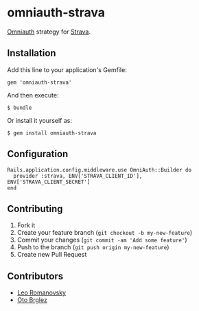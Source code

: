 # omniauth-strava

[Omniauth][omniauth] strategy for [Strava][strava].

## Installation

Add this line to your application's Gemfile:

    gem 'omniauth-strava'

And then execute:

    $ bundle

Or install it yourself as:

    $ gem install omniauth-strava

## Configuration

    Rails.application.config.middleware.use OmniAuth::Builder do
      provider :strava, ENV['STRAVA_CLIENT_ID'], ENV['STRAVA_CLIENT_SECRET']
    end

## Contributing

1. Fork it
2. Create your feature branch (`git checkout -b my-new-feature`)
3. Commit your changes (`git commit -am 'Add some feature'`)
4. Push to the branch (`git push origin my-new-feature`)
5. Create new Pull Request

## Contributors

- [Leo Romanovsky](https://github.com/leoromanovsky)
- [Oto Brglez](https://github.com/otobrglez)

[strava]:https://www.strava.com/
[omniauth]:https://github.com/intridea/omniauth
